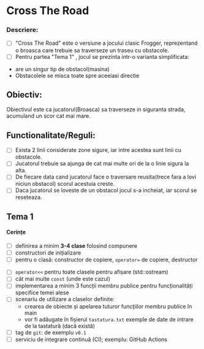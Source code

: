 # Cross The Road

### Descriere:
- [ ] "Cross The Road" este o versiune a jocului clasic Frogger, reprezentand o broasca care trebuie sa traverseze un traseu cu obstacole. 
- [ ]  Pentru partea "Tema 1" , jocul se prezinta  intr-o varianta simplificata:
- are un singur tip de obstacol(masina)
- Obstacolele se misca toate spre aceeiasi directie  
## Obiectiv:

Obiectivul este ca jucatorul(Broasca) sa traverseze in siguranta strada, acumuland un scor cat mai mare.

## Functionalitate/Reguli:
- [ ] Exista 2 linii considerate zone sigure, iar intre acestea sunt linii cu obstacole.
- [ ] Jucatorul trebuie sa ajunga de cat mai multe ori de la o linie sigura la alta.
- [ ] De fiecare data cand jucatorul face o traversare reusita(trece fara a lovi niciun obstacol) scorul acestuia creste.
- [ ] Daca jucatorul se loveste de un obstacol jocul s-a incheiat, iar scorul se reseteaza.

## Tema 1

#### Cerințe
- [ ] definirea a minim **3-4 clase** folosind compunere
- [ ] constructori de inițializare
- [ ] pentru o clasă: constructor de copiere, `operator=` de copiere, destructor
<!-- - [ ] pentru o altă clasă: constructor de mutare, `operator=` de mutare, destructor -->
<!-- - [ ] pentru o altă clasă: toate cele 5 funcții membru speciale -->
- [ ] `operator<<` pentru toate clasele pentru afișare (std::ostream)
- [ ] cât mai multe `const` (unde este cazul)
- [ ] implementarea a minim 3 funcții membru publice pentru funcționalități specifice temei alese
- [ ] scenariu de utilizare a claselor definite:
  - crearea de obiecte și apelarea tuturor funcțiilor membru publice în main
  - vor fi adăugate în fișierul `tastatura.txt` exemple de date de intrare de la tastatură (dacă există)
- [ ] tag de `git`: de exemplu `v0.1`
- [ ] serviciu de integrare continuă (CI); exemplu: GitHub Actions

